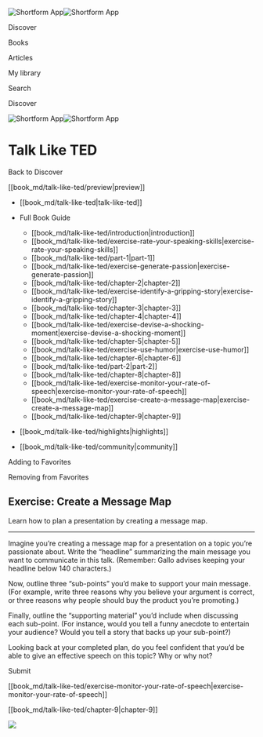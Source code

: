 ![Shortform App](/img/logo.36a2399e.svg)![Shortform App](/img/logo-dark.70c1b072.svg)

Discover

Books

Articles

My library

Search

Discover

![Shortform App](/img/logo.36a2399e.svg)![Shortform App](/img/logo-dark.70c1b072.svg)

# Talk Like TED

Back to Discover

[[book_md/talk-like-ted/preview|preview]]

  * [[book_md/talk-like-ted|talk-like-ted]]
  * Full Book Guide

    * [[book_md/talk-like-ted/introduction|introduction]]
    * [[book_md/talk-like-ted/exercise-rate-your-speaking-skills|exercise-rate-your-speaking-skills]]
    * [[book_md/talk-like-ted/part-1|part-1]]
    * [[book_md/talk-like-ted/exercise-generate-passion|exercise-generate-passion]]
    * [[book_md/talk-like-ted/chapter-2|chapter-2]]
    * [[book_md/talk-like-ted/exercise-identify-a-gripping-story|exercise-identify-a-gripping-story]]
    * [[book_md/talk-like-ted/chapter-3|chapter-3]]
    * [[book_md/talk-like-ted/chapter-4|chapter-4]]
    * [[book_md/talk-like-ted/exercise-devise-a-shocking-moment|exercise-devise-a-shocking-moment]]
    * [[book_md/talk-like-ted/chapter-5|chapter-5]]
    * [[book_md/talk-like-ted/exercise-use-humor|exercise-use-humor]]
    * [[book_md/talk-like-ted/chapter-6|chapter-6]]
    * [[book_md/talk-like-ted/part-2|part-2]]
    * [[book_md/talk-like-ted/chapter-8|chapter-8]]
    * [[book_md/talk-like-ted/exercise-monitor-your-rate-of-speech|exercise-monitor-your-rate-of-speech]]
    * [[book_md/talk-like-ted/exercise-create-a-message-map|exercise-create-a-message-map]]
    * [[book_md/talk-like-ted/chapter-9|chapter-9]]
  * [[book_md/talk-like-ted/highlights|highlights]]
  * [[book_md/talk-like-ted/community|community]]



Adding to Favorites 

Removing from Favorites 

## Exercise: Create a Message Map

Learn how to plan a presentation by creating a message map.

* * *

Imagine you’re creating a message map for a presentation on a topic you’re passionate about. Write the “headline” summarizing the main message you want to communicate in this talk. (Remember: Gallo advises keeping your headline below 140 characters.)

Now, outline three “sub-points” you’d make to support your main message. (For example, write three reasons why you believe your argument is correct, or three reasons why people should buy the product you’re promoting.)

Finally, outline the “supporting material” you’d include when discussing each sub-point. (For instance, would you tell a funny anecdote to entertain your audience? Would you tell a story that backs up your sub-point?)

Looking back at your completed plan, do you feel confident that you’d be able to give an effective speech on this topic? Why or why not?

Submit 

[[book_md/talk-like-ted/exercise-monitor-your-rate-of-speech|exercise-monitor-your-rate-of-speech]]

[[book_md/talk-like-ted/chapter-9|chapter-9]]

![](https://bat.bing.com/action/0?ti=56018282&Ver=2&mid=6264d8c8-8afb-4137-96cd-75dd500f137d&sid=f30c5e70639211ee87d33f0876d93783&vid=f30c9700639211eeb3a75d830392c94f&vids=0&msclkid=N&pi=0&lg=en-US&sw=800&sh=600&sc=24&nwd=1&tl=Shortform%20%7C%20Book&p=https%3A%2F%2Fwww.shortform.com%2Fapp%2Fbook%2Ftalk-like-ted%2Fexercise-create-a-message-map&r=&lt=343&evt=pageLoad&sv=1&rn=863747)
